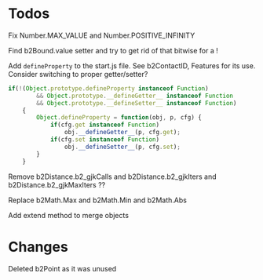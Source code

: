# Todos

Fix Number.MAX_VALUE and Number.POSITIVE_INFINITY

Find b2Bound.value setter and try to get rid of that bitwise for a !

Add `defineProperty` to the start.js file. See b2ContactID, Features for its use. Consider switching to proper getter/setter?

```javascript
if(!(Object.prototype.defineProperty instanceof Function)
		&& Object.prototype.__defineGetter__ instanceof Function
		&& Object.prototype.__defineSetter__ instanceof Function)
	{
		Object.defineProperty = function(obj, p, cfg) {
			if(cfg.get instanceof Function)
				obj.__defineGetter__(p, cfg.get);
			if(cfg.set instanceof Function)
				obj.__defineSetter__(p, cfg.set);
		}
	}
```

Remove b2Distance.b2_gjkCalls and b2Distance.b2_gjkIters and b2Distance.b2_gjkMaxIters ??

Replace b2Math.Max and b2Math.Min and b2Math.Abs

Add extend method to merge objects


# Changes

Deleted b2Point as it was unused